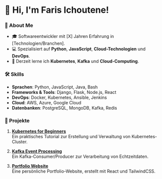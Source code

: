 # 👋 Hi, I'm Faris Ichoutene!

### 🚀 About Me
- 🎓 Softwareentwickler mit [X] Jahren Erfahrung in [Technologien/Branchen].
- 💻 Spezialisiert auf **Python**, **JavaScript**, **Cloud-Technologien** und **DevOps**.
- 🌱 Derzeit lerne ich **Kubernetes**, **Kafka** und **Cloud-Computing**.

### 🛠 Skills
- **Sprachen**: Python, JavaScript, Java, Bash
- **Frameworks & Tools**: Django, Flask, Node.js, React
- **DevOps**: Docker, Kubernetes, Ansible, Jenkins
- **Cloud**: AWS, Azure, Google Cloud
- **Datenbanken**: PostgreSQL, MongoDB, Kafka, Redis

### 📝 Projekte
1. **[Kubernetes for Beginners](https://github.com/your-username/kubernetes-for-beginners)**  
   Ein praktisches Tutorial zur Erstellung und Verwaltung von Kubernetes-Cluster.
   
2. **[Kafka Event Processing](https://github.com/your-username/kafka-event-processing)**  
   Ein Kafka-Consumer/Producer zur Verarbeitung von Echtzeitdaten.

3. **[Portfolio Website](https://github.com/your-username/portfolio-website)**  
   Eine persönliche Portfolio-Website, erstellt mit React und TailwindCSS.
